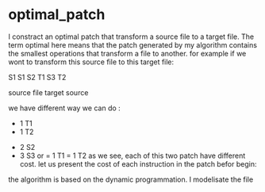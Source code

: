 # optimal_patch
I constract an optimal patch that transform a source file to a target file. The term optimal here means that the patch generated by my algorithm contains the smallest operations that transform a file to another.
for example if we wont to transform this source file to this target file:

S1                       S1
S2                       T1
S3                       T2

source file             target source

we have different way we can do :
+ 1 T1
+ 1 T2
- 2 S2
- 3 S3
or
= 1 T1
= 1 T2
as we see, each of this two patch have different cost.
let us present the cost of each instruction in the patch befor begin:


the algorithm is based on the dynamic programmation. I modelisate the file 
